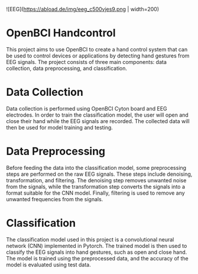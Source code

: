 ![EEG](https://abload.de/img/eeg_c500vjes9.png | width=200)

# OpenBCI Handcontrol

This project aims to use OpenBCI to create a hand control system that can be used to control devices or applications by detecting hand gestures from EEG signals. The project consists of three main components: data collection, data preprocessing, and classification.

# Data Collection

Data collection is performed using OpenBCI Cyton board and EEG electrodes. In order to train the classification model, the user will open and close their hand while the EEG signals are recorded. The collected data will then be used for model training and testing.

# Data Preprocessing

Before feeding the data into the classification model, some preprocessing steps are performed on the raw EEG signals. These steps include denoising, transformation, and filtering. The denoising step removes unwanted noise from the signals, while the transformation step converts the signals into a format suitable for the CNN model. Finally, filtering is used to remove any unwanted frequencies from the signals.

# Classification

The classification model used in this project is a convolutional neural network (CNN) implemented in Pytorch. The trained model is then used to classify the EEG signals into hand gestures, such as open and close hand. The model is trained using the preprocessed data, and the accuracy of the model is evaluated using test data.
